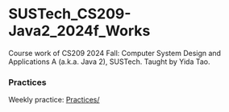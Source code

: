 # SUSTech_CS209-Java2_2024f_Works

Course work of CS209 2024 Fall: Computer System Design and Applications A (a.k.a. Java 2), SUSTech. Taught by Yida Tao.

### Practices

Weekly practice: [Practices/](Practices/)